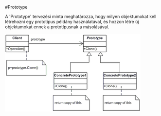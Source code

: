 #Prototype

A 'Prototype' tervezési minta meghatározza, hogy milyen objektumokat kell létrehozni egy prototipus példány használatával, és hozzon létre új objektumokat ennek a prototípusnak a másolásával.

![UML](./prototype.png)
